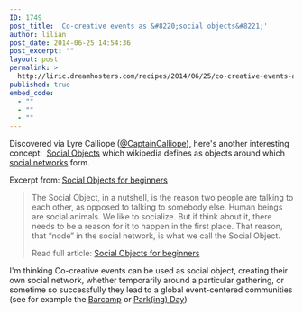 ```yaml
---
ID: 1749
post_title: 'Co-creative events as &#8220;social objects&#8221;'
author: lilian
post_date: 2014-06-25 14:54:36
post_excerpt: ""
layout: post
permalink: >
  http://liric.dreamhosters.com/recipes/2014/06/25/co-creative-events-as-social-objects/
published: true
embed_code:
  - ""
  - ""
  - ""
---
```

Discovered via Lyre Calliope (<a href="https://twitter.com/CaptainCalliope">@CaptainCalliope</a>), here's another interesting concept:  <a href="https://en.wikipedia.org/wiki/Social_objects">Social Objects</a> which wikipedia defines as objects around which <a class="mw-redirect" title="Social networks" href="https://en.wikipedia.org/wiki/Social_networks">social networks</a> form. <!--more-->

Excerpt from: <a href="http://gapingvoid.com/2007/12/31/social-objects-for-beginners/">Social Objects for beginners</a>
<blockquote>The Social Object, in a nutshell, is the reason two people are talking to each other, as opposed to talking to somebody else. Human beings are social animals. We like to socialize. But if think about it, there needs to be a reason for it to happen in the first place. That reason, that “node” in the social network, is what we call the Social Object.

Read full article: <a href="http://gapingvoid.com/2007/12/31/social-objects-for-beginners/">Social Objects for beginners</a></blockquote>
I'm thinking Co-creative events can be used as social object, creating their own social network, whether temporarily around a particular gathering, or sometime so successfully they lead to a global event-centered communities (see for example the <a title="Barcamp" href="http://www.co-creative-recipes.cc/recipes/barcamp/">Barcamp</a> or <a title="PARK(ing) Day" href="http://www.co-creative-recipes.cc/recipes/parking-day/">Park(ing) Day</a>)

&nbsp;

&nbsp;